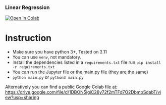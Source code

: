 ### Linear Regression

<a target="_blank" href="https://colab.research.google.com/github/mikimaine/tiny-linear-regression/blob/main/linear_reg.ipynb">
  <img src="https://colab.research.google.com/assets/colab-badge.svg" alt="Open In Colab"/>
</a>

# Instruction 

- Make sure you have python 3+, Tested on 3.11
- You can use `venv`, not mandatory.
- Install the dependencies listed in a `requirements.txt` file run `pip install -r requirements.txt`
- You can run the Jupyter file or the main.py file (they are the same)
- `python main.py` or `python3 main.py`

Alternatively you can find a public Google Colab file at:
 https://drive.google.com/file/d/1DBON5igiC28y72f2mTFd7O2DbmbSdabT/view?usp=sharing

